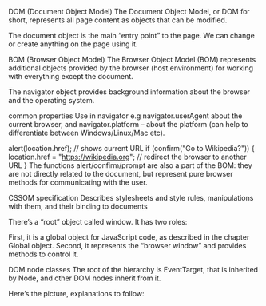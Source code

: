 DOM (Document Object Model)
The Document Object Model, or DOM for short, represents all page content as objects that can be modified.

The document object is the main “entry point” to the page. We can change or create anything on the page using it.

BOM (Browser Object Model)
The Browser Object Model (BOM) represents additional objects provided by the browser (host environment) for working with everything except the document.

The navigator object provides background information about the browser and the operating system.

common properties Use in navigator e.g navigator.userAgent about the current browser, and navigator.platform – about the platform (can help to differentiate between Windows/Linux/Mac etc).


alert(location.href); // shows current URL
if (confirm("Go to Wikipedia?")) {
  location.href = "https://wikipedia.org"; // redirect the browser to another URL
}
The functions alert/confirm/prompt are also a part of the BOM: they are not directly related to the document, but represent pure browser methods for communicating with the user.

CSSOM specification
Describes stylesheets and style rules, manipulations with them, and their binding to documents

There’s a “root” object called window. It has two roles:

First, it is a global object for JavaScript code, as described in the chapter Global object.
Second, it represents the “browser window” and provides methods to control it.

DOM node classes
The root of the hierarchy is EventTarget, that is inherited by Node, and other DOM nodes inherit from it.

Here’s the picture, explanations to follow: